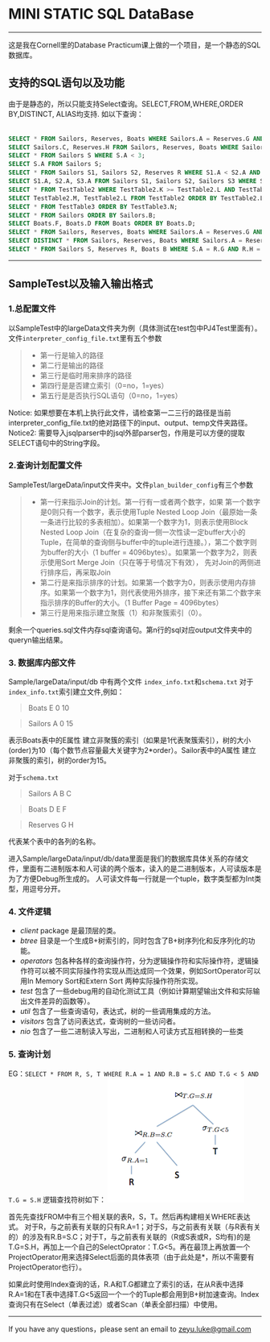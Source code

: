 # MINI STATIC SQL DataBase

------

这是我在Cornell里的Database Practicum课上做的一个项目，是一个静态的SQL数据库。
## 支持的SQL语句以及功能
由于是静态的，所以只能支持Select查询。SELECT,FROM,WHERE,ORDER BY,DISTINCT, ALIAS均支持.
如以下查询：
```sql

SELECT * FROM Sailors, Reserves, Boats WHERE Sailors.A = Reserves.G AND Reserves.H = Boats.D;
SELECT Sailors.C, Reserves.H FROM Sailors, Reserves, Boats WHERE Sailors.A = Reserves.G AND Reserves.H = Boats.D AND Sailors.B < 150;
SELECT * FROM Sailors S WHERE S.A < 3;
SELECT S.A FROM Sailors S;
SELECT * FROM Sailors S1, Sailors S2, Reserves R WHERE S1.A < S2.A AND S1.A = R.G;
SELECT S1.A, S2.A, S3.A FROM Sailors S1, Sailors S2, Sailors S3 WHERE S1.A < S2.A AND S2.A < S3.A AND S3.A < 5;
SELECT * FROM TestTable2 WHERE TestTable2.K >= TestTable2.L AND TestTable2.L <= TestTable2.M; 
SELECT TestTable2.M, TestTable2.L FROM TestTable2 ORDER BY TestTable2.L;
SELECT * FROM TestTable3 ORDER BY TestTable3.N;
SELECT * FROM Sailors ORDER BY Sailors.B;
SELECT Boats.F, Boats.D FROM Boats ORDER BY Boats.D;
SELECT * FROM Sailors, Reserves, Boats WHERE Sailors.A = Reserves.G AND Reserves.H = Boats.D ORDER BY Sailors.C;
SELECT DISTINCT * FROM Sailors, Reserves, Boats WHERE Sailors.A = Reserves.G AND Reserves.H = Boats.D ORDER BY Sailors.C, Boats.F;
SELECT * FROM Sailors S, Reserves R, Boats B WHERE S.A = R.G AND R.H = B.D ORDER BY S.C;

```
------
## SampleTest以及输入输出格式
### 1.总配置文件
以SampleTest中的largeData文件夹为例（具体测试在test包中PJ4Test里面有）。文件`interpreter_config_file.txt`里有五个参数
> * 第一行是输入的路径
> * 第二行是输出的路径
> * 第三行是临时用来排序的路径
> * 第四行是是否建立索引（0=no，1=yes）
> * 第五行是是否执行SQL语句（0=no，1=yes）

Notice: 如果想要在本机上执行此文件，请检查第一二三行的路径是当前interpreter_config_file.txt的绝对路径下的input、output、temp文件夹路径。
Notice2: 需要导入jsqlparser中的jsql外部parser包，作用是可以方便的提取SELECT语句中的String字段。

### 2.查询计划配置文件
SampleTest/largeData/input文件夹中。文件`plan_builder_config`有三个参数
> * 第一行来指示Join的计划。第一行有一或者两个数字，如果 第一个数字是0则只有一个数字，表示使用Tuple Nested Loop Join（最原始一条一条进行比较的多表相加）。如果第一个数字为1，则表示使用Block Nested Loop Join（在复杂的查询一侧一次性读一定buffer大小的Tuple，在简单的查询侧与buffer中的tuple进行连接。），第二个数字则为buffer的大小（1 buffer = 4096bytes）。如果第一个数字为2，则表示使用Sort Merge Join（只在等于号情况下有效）， 先对Join的两侧进行排序后，再采取Join
> * 第二行是来指示排序的计划。如果第一个数字为0，则表示使用内存排序。如果第一个数字为1，则代表使用外排序，接下来还有第二个数字来指示排序的Buffer的大小。（1 Buffer Page = 4096bytes）
> * 第三行是用来指示建立聚簇（1）和非聚簇索引（0）。

剩余一个queries.sql文件内存sql查询语句。第n行的sql对应output文件夹中的queryn输出结果。
### 3. 数据库内部文件
Sample/largeData/input/db 中有两个文件 `index_info.txt`和`schema.txt`
对于`index_info.txt`索引建立文件,例如：
>Boats E 0 10

>Sailors A 0 15

表示Boats表中的E属性 建立非聚簇的索引（如果是1代表聚簇索引），树的大小(order)为10（每个数节点容量最大关键字为2*order）。Sailor表中的A属性 建立非聚簇的索引，树的order为15。

对于`schema.txt`
>Sailors A B C

>Boats D E F

>Reserves G H

代表某个表中的各列的名称。

进入Sample/largeData/input/db/data里面是我们的数据库具体关系的存储文件，里面有二进制版本和人可读的两个版本，读入的是二进制版本，人可读版本是为了方便Debug所生成的。
人可读文件每一行就是一个tuple，数字类型都为Int类型，用逗号分开。

### 4. 文件逻辑 
*  _client_ package 是最顶层的类。
*  _btree_ 目录是一个生成B+树索引的，同时包含了B+树序列化和反序列化的功能。
*  _operators_ 包各种各样的查询操作符，分为逻辑操作符和实际操作符，逻辑操作符可以被不同实际操作符实现从而达成同一个效果，例如SortOperator可以用In Memory Sort和Extern Sort 两种实际操作符所实现。
*  _test_ 包含了一些debug用的自动化测试工具（例如计算期望输出文件和实际输出文件差异的函数等）。
*  _util_ 包含了一些查询语句，表达式，树的一些调用集成的方法。
*  _visitors_ 包含了访问表达式，查询树的一些访问者。
*  _nio_ 包含了一些二进制读入写出，二进制和人可读方式互相转换的一些类

### 5. 查询计划
EG：`SELECT * FROM R, S, T WHERE R.A = 1 AND R.B = S.C AND T.G < 5 AND T.G = S.H`
逻辑查找符树如下：
![LogicOperatorTree](https://github.com/lzyLuke/MINI-STATIC-SQL/blob/master/pic/LogicOperatorTree.png)

首先先查找FROM中有三个相关联的表R，S，T。然后再构建相关WHERE表达式。
对于R，与之前表有关联的只有R.A=1；对于S，与之前表有关联（与R表有关的）的涉及有R.B=S.C；对于T，与之前表有关联的（R或S表或R，S均有)的是T.G=S.H，再加上一个自己的SelectOprator：T.G<5。再在最顶上再放置一个ProjectOperator用来选择Select后面的具体表项（由于此处是*，所以不需要有ProjectOperator也行）。

如果此时使用Index查询的话，R.A和T.G都建立了索引的话，在从R表中选择R.A=1和在T表中选择T.G<5返回一个一个的Tuple都会用到B+树加速查询。Index查询只有在Select（单表过滤）或者Scan（单表全部扫描）中使用。

------

If you have any questions，please sent an email to zeyu.luke@gmail.com
